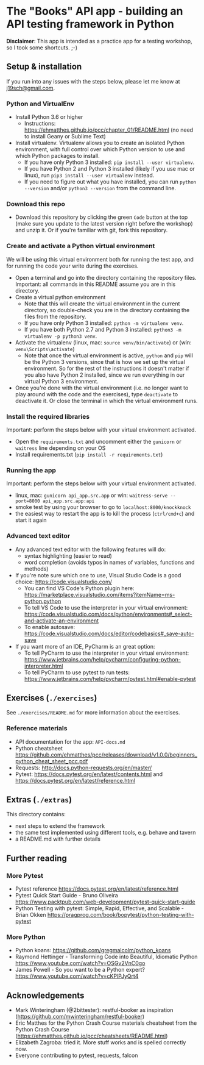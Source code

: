# The "Books" API app - building an API testing framework in Python

**Disclaimer**: 
This app is intended as a practice app for a testing workshop, so I took some shortcuts. ;-)


## Setup & installation

If you run into any issues with the steps below, please let me know at j19sch@gmail.com.

### Python and VirtualEnv
- Install Python 3.6 or higher
    - Instructions: https://ehmatthes.github.io/pcc/chapter_01/README.html (no need to install Geany or Sublime Text)
- Install virtualenv. Virtualenv allows you to create an isolated Python environment, with full control over which Python version to use and which Python packages to install.
    - If you have only Python 3 installed: `pip install --user virtualenv`. 
    - If you have Python 2 and Python 3 installed (likely if you use mac or linux), run `pip3 install --user virtualenv` instead.
    - If you need to figure out what you have installed, you can run `python --version` and/or `python3 --version` from the command line.

### Download this repo
- Download this repository by clicking the green `Code` button at the top (make sure you update to
the latest version right before the workshop) and unzip it. Or if you're familiar with git, fork this repository.

### Create and activate a Python virtual environment
We will be using this virtual environment both for running the test app, and for running the code your
write during the exercises.

- Open a terminal and go into the directory containing the repository files. Important: all commands in this README assume you are in this directory. 
- Create a virtual python environment
	- Note that this will create the virtual environment in the current directory, so double-check you are in the directory
	containing the files from the repository.
    - If you have only Python 3 installed: `python -m virtualenv venv`.
	- If you have both Python 2.7 and Python 3 installed: `python3 -m virtualenv -p python3 venv`.
- Activate the virtualenv (linux, mac: `source venv/bin/activate`) or (win: `venv\Scripts\activate`)
    - Note that once the virtual environment is active, `python` and `pip` will be the Python 3 versions, since that is how we set up the virtual environment.
    So for the rest of the instructions it doesn't matter if you also have Python 2 installed, since we run everything in our virtual Python 3 environment.
- Once you're done with the virtual environment (i.e. no longer want to play around with the code and the exercises), type `deactivate`
to deactivate it. Or close the terminal in which the virtual environment runs.

### Install the required libraries
Important: perform the steps below with your virtual environment activated.

- Open the `requirements.txt` and uncomment either the `gunicorn` or `waitress` line depending on your OS
- Install requirements.txt (`pip install -r requirements.txt`)

### Running the app
Important: perform the steps below with your virtual environment activated.

- linux, mac: `gunicorn api_app.src.app` or win: `waitress-serve --port=8000 api_app.src.app:api`
- smoke test by using your browser to go to `localhost:8000/knockknock`
- the easiest way to restart the app is to kill the process (`ctrl/cmd+c`) and start it again

### Advanced text editor
- Any advanced text editor with the following features will do:
    - syntax highlighting (easier to read)
    - word completion (avoids typos in names of variables, functions and methods)
- If you're note sure which one to use, Visual Studio Code is a good choice: https://code.visualstudio.com/
    - You can find VS Code's Python plugin here: https://marketplace.visualstudio.com/items?itemName=ms-python.python
    - To tell VS Code to use the interpreter in your virtual environment: https://code.visualstudio.com/docs/python/environments#_select-and-activate-an-environment
    - To enable autosave: https://code.visualstudio.com/docs/editor/codebasics#_save-auto-save 
- If you want more of an IDE, PyCharm is an great option:
    - To tell PyCharm to use the interpreter in your virtual environment: https://www.jetbrains.com/help/pycharm/configuring-python-interpreter.html
    - To tell PyCharm to use pytest to run tests: https://www.jetbrains.com/help/pycharm/pytest.html#enable-pytest


## Exercises  (`./exercises`)
See `./exercises/README.md` for more information about the exercises.

### Reference materials
- API documentation for the app: `API-docs.md`
- Python cheatsheet
https://github.com/ehmatthes/pcc/releases/download/v1.0.0/beginners_python_cheat_sheet_pcc.pdf
- Requests:
http://docs.python-requests.org/en/master/
- Pytest:
https://docs.pytest.org/en/latest/contents.html and https://docs.pytest.org/en/latest/reference.html



## Extras (`./extras`)

This directory contains:
- next steps to extend the framework
- the same test implemented using different tools, e.g. behave and tavern
- a README.md with further details



## Further reading

### More Pytest
- Pytest reference https://docs.pytest.org/en/latest/reference.html
- Pytest Quick Start Guide - Bruno Oliveira
https://www.packtpub.com/web-development/pytest-quick-start-guide
- Python Testing with pytest: Simple, Rapid, Effective, and Scalable - Brian Okken
https://pragprog.com/book/bopytest/python-testing-with-pytest

### More Python
- Python koans: https://github.com/gregmalcolm/python_koans
- Raymond Hettinger - Transforming Code into Beautiful, Idiomatic
Python https://www.youtube.com/watch?v=OSGv2VnC0go
- James Powell - So you want to be a Python expert? https://www.youtube.com/watch?v=cKPlPJyQrt4



## Acknowledgements
- Mark Winteringham (@2bittester): restful-booker as inspiration
(https://github.com/mwinteringham/restful-booker)
- Eric Matthes for the Python Crash Course materials cheatsheet from the Python Crash Course
(https://ehmatthes.github.io/pcc/cheatsheets/README.html)
- Elizabeth Zagroba: tried it. More stuff works and is spelled correctly now.
- Everyone contributing to pytest, requests, falcon
